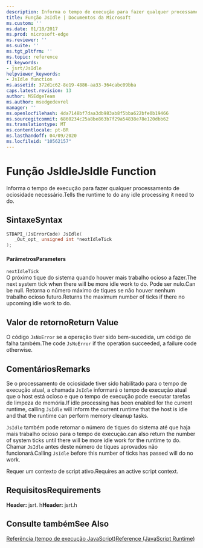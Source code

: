 ```yaml
---
description: Informa o tempo de execução para fazer qualquer processamento de ociosidade necessário.
title: Função JsIdle | Documentos da Microsoft
ms.custom: ''
ms.date: 01/18/2017
ms.prod: microsoft-edge
ms.reviewer: ''
ms.suite: ''
ms.tgt_pltfrm: ''
ms.topic: reference
f1_keywords:
- jsrt/JsIdle
helpviewer_keywords:
- JsIdle function
ms.assetid: 372d1c62-8e19-4886-aa33-364cabc09bba
caps.latest.revision: 13
author: MSEdgeTeam
ms.author: msedgedevrel
manager: ''
ms.openlocfilehash: 4da7148bf7daa3db983ab8f5bba622bfe0b19466
ms.sourcegitcommit: 6860234c25a8be863b7f29a54838e78e120dbb62
ms.translationtype: MT
ms.contentlocale: pt-BR
ms.lasthandoff: 04/09/2020
ms.locfileid: "10562157"
---
```

# <span data-ttu-id="f61cb-103">Função JsIdle</span><span class="sxs-lookup"><span data-stu-id="f61cb-103">JsIdle Function</span></span>
<span data-ttu-id="f61cb-104">Informa o tempo de execução para fazer qualquer processamento de ociosidade necessário.</span><span class="sxs-lookup"><span data-stu-id="f61cb-104">Tells the runtime to do any idle processing it need to do.</span></span>  
  
## <span data-ttu-id="f61cb-105">Sintaxe</span><span class="sxs-lookup"><span data-stu-id="f61cb-105">Syntax</span></span>  
  
```cpp  
STDAPI_(JsErrorCode) JsIdle(  
   _Out_opt_ unsigned int *nextIdleTick  
);  
```  
  
#### <span data-ttu-id="f61cb-106">Parâmetros</span><span class="sxs-lookup"><span data-stu-id="f61cb-106">Parameters</span></span>  
 `nextIdleTick`  
 <span data-ttu-id="f61cb-107">O próximo tique do sistema quando houver mais trabalho ocioso a fazer.</span><span class="sxs-lookup"><span data-stu-id="f61cb-107">The next system tick when there will be more idle work to do.</span></span> <span data-ttu-id="f61cb-108">Pode ser nulo.</span><span class="sxs-lookup"><span data-stu-id="f61cb-108">Can be null.</span></span> <span data-ttu-id="f61cb-109">Retorna o número máximo de tiques se não houver nenhum trabalho ocioso futuro.</span><span class="sxs-lookup"><span data-stu-id="f61cb-109">Returns the maximum number of ticks if there no upcoming idle work to do.</span></span>  
  
## <span data-ttu-id="f61cb-110">Valor de retorno</span><span class="sxs-lookup"><span data-stu-id="f61cb-110">Return Value</span></span>  
 <span data-ttu-id="f61cb-111">O código `JsNoError` se a operação tiver sido bem-sucedida, um código de falha também.</span><span class="sxs-lookup"><span data-stu-id="f61cb-111">The code `JsNoError` if the operation succeeded, a failure code otherwise.</span></span>  
  
## <span data-ttu-id="f61cb-112">Comentários</span><span class="sxs-lookup"><span data-stu-id="f61cb-112">Remarks</span></span>  
 <span data-ttu-id="f61cb-113">Se o processamento de ociosidade tiver sido habilitado para o tempo de execução atual, a chamada `JsIdle` informará o tempo de execução atual que o host está ocioso e que o tempo de execução pode executar tarefas de limpeza de memória.</span><span class="sxs-lookup"><span data-stu-id="f61cb-113">If idle processing has been enabled for the current runtime, calling `JsIdle` will inform the current runtime that the host is idle and that the runtime can perform memory cleanup tasks.</span></span>  
  
 `JsIdle` <span data-ttu-id="f61cb-114">também pode retornar o número de tiques do sistema até que haja mais trabalho ocioso para o tempo de execução.</span><span class="sxs-lookup"><span data-stu-id="f61cb-114">can also return the number of system ticks until there will be more idle work for the runtime to do.</span></span> <span data-ttu-id="f61cb-115">Chamar `JsIdle` antes deste número de tiques aprovados não funcionará.</span><span class="sxs-lookup"><span data-stu-id="f61cb-115">Calling `JsIdle` before this number of ticks has passed will do no work.</span></span>  
  
 <span data-ttu-id="f61cb-116">Requer um contexto de script ativo.</span><span class="sxs-lookup"><span data-stu-id="f61cb-116">Requires an active script context.</span></span>  
  
## <span data-ttu-id="f61cb-117">Requisitos</span><span class="sxs-lookup"><span data-stu-id="f61cb-117">Requirements</span></span>  
 <span data-ttu-id="f61cb-118">**Header:** jsrt. h</span><span class="sxs-lookup"><span data-stu-id="f61cb-118">**Header:** jsrt.h</span></span>  
  
## <span data-ttu-id="f61cb-119">Consulte também</span><span class="sxs-lookup"><span data-stu-id="f61cb-119">See Also</span></span>  
 [<span data-ttu-id="f61cb-120">Referência (tempo de execução JavaScript)</span><span class="sxs-lookup"><span data-stu-id="f61cb-120">Reference (JavaScript Runtime)</span></span>](../chakra-hosting/reference-javascript-runtime.md)